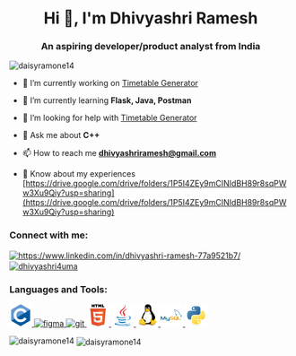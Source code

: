 <h1 align="center">Hi 👋, I'm Dhivyashri Ramesh</h1>
<h3 align="center">An aspiring developer/product analyst from India</h3>

<p align="left"> <img src="https://komarev.com/ghpvc/?username=daisyramone14&label=Profile%20views&color=0e75b6&style=flat" alt="daisyramone14" /> </p>

- 🔭 I’m currently working on [Timetable Generator](https://github.com/DaisyRamone14/Time-Table-Scheduler)

- 🌱 I’m currently learning **Flask, Java, Postman**

- 🤝 I’m looking for help with [Timetable Generator](https://github.com/DaisyRamone14/Time-Table-Scheduler)

- 💬 Ask me about **C++**

- 📫 How to reach me **dhivyashriramesh@gmail.com**

- 📄 Know about my experiences [https://drive.google.com/drive/folders/1P5I4ZEy9mCINIdBH89r8sqPWw3Xu9Qiy?usp=sharing](https://drive.google.com/drive/folders/1P5I4ZEy9mCINIdBH89r8sqPWw3Xu9Qiy?usp=sharing)

<h3 align="left">Connect with me:</h3>
<p align="left">
<a href="https://linkedin.com/in/https://www.linkedin.com/in/dhivyashri-ramesh-77a9521b7/" target="blank"><img align="center" src="https://raw.githubusercontent.com/rahuldkjain/github-profile-readme-generator/master/src/images/icons/Social/linked-in-alt.svg" alt="https://www.linkedin.com/in/dhivyashri-ramesh-77a9521b7/" height="30" width="40" /></a>
<a href="https://www.leetcode.com/dhivyashri4uma" target="blank"><img align="center" src="https://raw.githubusercontent.com/rahuldkjain/github-profile-readme-generator/master/src/images/icons/Social/leet-code.svg" alt="dhivyashri4uma" height="30" width="40" /></a>
</p>

<h3 align="left">Languages and Tools:</h3>
<p align="left"> <a href="https://www.cprogramming.com/" target="_blank" rel="noreferrer"> <img src="https://raw.githubusercontent.com/devicons/devicon/master/icons/c/c-original.svg" alt="c" width="40" height="40"/> </a> <a href="https://www.figma.com/" target="_blank" rel="noreferrer"> <img src="https://www.vectorlogo.zone/logos/figma/figma-icon.svg" alt="figma" width="40" height="40"/> </a> <a href="https://git-scm.com/" target="_blank" rel="noreferrer"> <img src="https://www.vectorlogo.zone/logos/git-scm/git-scm-icon.svg" alt="git" width="40" height="40"/> </a> <a href="https://www.w3.org/html/" target="_blank" rel="noreferrer"> <img src="https://raw.githubusercontent.com/devicons/devicon/master/icons/html5/html5-original-wordmark.svg" alt="html5" width="40" height="40"/> </a> <a href="https://www.java.com" target="_blank" rel="noreferrer"> <img src="https://raw.githubusercontent.com/devicons/devicon/master/icons/java/java-original.svg" alt="java" width="40" height="40"/> </a> <a href="https://www.linux.org/" target="_blank" rel="noreferrer"> <img src="https://raw.githubusercontent.com/devicons/devicon/master/icons/linux/linux-original.svg" alt="linux" width="40" height="40"/> </a> <a href="https://www.mysql.com/" target="_blank" rel="noreferrer"> <img src="https://raw.githubusercontent.com/devicons/devicon/master/icons/mysql/mysql-original-wordmark.svg" alt="mysql" width="40" height="40"/> </a> <a href="https://www.python.org" target="_blank" rel="noreferrer"> <img src="https://raw.githubusercontent.com/devicons/devicon/master/icons/python/python-original.svg" alt="python" width="40" height="40"/> </a> </p>

<p><img align="left" src="https://github-readme-stats.vercel.app/api/top-langs?username=daisyramone14&show_icons=true&locale=en&layout=compact" alt="daisyramone14" /></p>

<p>&nbsp;<img align="center" src="https://github-readme-stats.vercel.app/api?username=daisyramone14&show_icons=true&locale=en" alt="daisyramone14" /></p>

<!--
**DaisyRamone14/DaisyRamone14** is a ✨ _special_ ✨ repository because its `README.md` (this file) appears on your GitHub profile.

Here are some ideas to get you started:

- 🔭 I’m currently working on ...
- 🌱 I’m currently learning ...
- 👯 I’m looking to collaborate on ...
- 🤔 I’m looking for help with ...
- 💬 Ask me about ...
- 📫 How to reach me: ...
- 😄 Pronouns: ...
- ⚡ Fun fact: ...
-->
